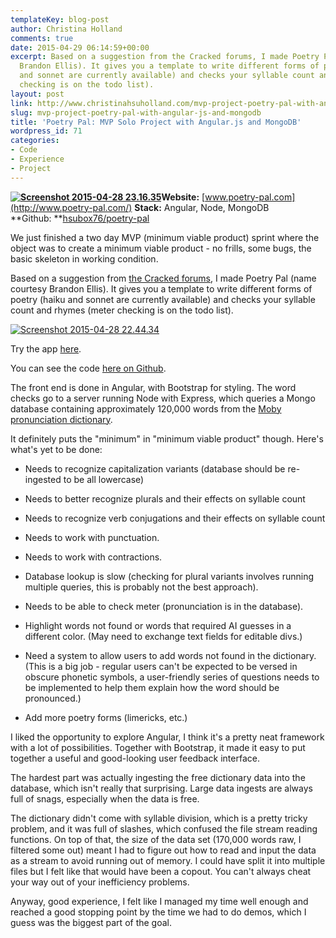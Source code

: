 ```yaml
---
templateKey: blog-post
author: Christina Holland
comments: true
date: 2015-04-29 06:14:59+00:00
excerpt: Based on a suggestion from the Cracked forums, I made Poetry Pal (name courtesy
  Brandon Ellis). It gives you a template to write different forms of poetry (haiku
  and sonnet are currently available) and checks your syllable count and rhymes (meter
  checking is on the todo list).
layout: post
link: http://www.christinahsuholland.com/mvp-project-poetry-pal-with-angular-js-and-mongodb/
slug: mvp-project-poetry-pal-with-angular-js-and-mongodb
title: 'Poetry Pal: MVP Solo Project with Angular.js and MongoDB'
wordpress_id: 71
categories:
- Code
- Experience
- Project
---
```


**[![Screenshot 2015-04-28 23.16.35](/img/2015/04/Screenshot-2015-04-28-23.16.35-1024x464.png)](http://www.poetry-pal.com)Website:** [www.poetry-pal.com](http://www.poetry-pal.com/)
**Stack:** Angular, Node, MongoDB
**Github: **[hsubox76/poetry-pal](https://github.com/hsubox76/poetry-pal)


We just finished a two day MVP (minimum viable product) sprint where the object was to create a minimum viable product - no frills, some bugs, the basic skeleton in working condition.

Based on a suggestion from [the Cracked forums](http://www.cracked.com/forums/), I made Poetry Pal (name courtesy Brandon Ellis). It gives you a template to write different forms of poetry (haiku and sonnet are currently available) and checks your syllable count and rhymes (meter checking is on the todo list).

<!-- more -->

[![Screenshot 2015-04-28 22.44.34](/img/2015/04/Screenshot-2015-04-28-22.44.34-300x127.png)](/img/2015/04/Screenshot-2015-04-28-22.44.34.png)

Try the app [here](https://poetry-pal.herokuapp.com/index.html#).

You can see the code [here on Github](https://github.com/hsubox76/poetry-pal).

The front end is done in Angular, with Bootstrap for styling. The word checks go to a server running Node with Express, which queries a Mongo database containing approximately 120,000 words from the [Moby pronunciation dictionary](http://icon.shef.ac.uk/Moby/mpron.html).

It definitely puts the "minimum" in "minimum viable product" though. Here's what's yet to be done:



	
  * Needs to recognize capitalization variants (database should be re-ingested to be all lowercase)

	
  * Needs to better recognize plurals and their effects on syllable count

	
  * Needs to recognize verb conjugations and their effects on syllable count

	
  * Needs to work with punctuation.

	
  * Needs to work with contractions.

	
  * Database lookup is slow (checking for plural variants involves running multiple queries, this is probably not the best approach).

	
  * Needs to be able to check meter (pronunciation is in the database).

	
  * Highlight words not found or words that required AI guesses in a different color. (May need to exchange text fields for editable divs.)

	
  * Need a system to allow users to add words not found in the dictionary. (This is a big job - regular users can't be expected to be versed in obscure phonetic symbols, a user-friendly series of questions needs to be implemented to help them explain how the word should be pronounced.)

	
  * Add more poetry forms (limericks, etc.)


I liked the opportunity to explore Angular, I think it's a pretty neat framework with a lot of possibilities. Together with Bootstrap, it made it easy to put together a useful and good-looking user feedback interface.

The hardest part was actually ingesting the free dictionary data into the database, which isn't really that surprising. Large data ingests are always full of snags, especially when the data is free.

The dictionary didn't come with syllable division, which is a pretty tricky problem, and it was full of slashes, which confused the file stream reading functions. On top of that, the size of the data set (170,000 words raw, I filtered some out) meant I had to figure out how to read and input the data as a stream to avoid running out of memory. I could have split it into multiple files but I felt like that would have been a copout. You can't always cheat your way out of your inefficiency problems.

Anyway, good experience, I felt like I managed my time well enough and reached a good stopping point by the time we had to do demos, which I guess was the biggest part of the goal.
